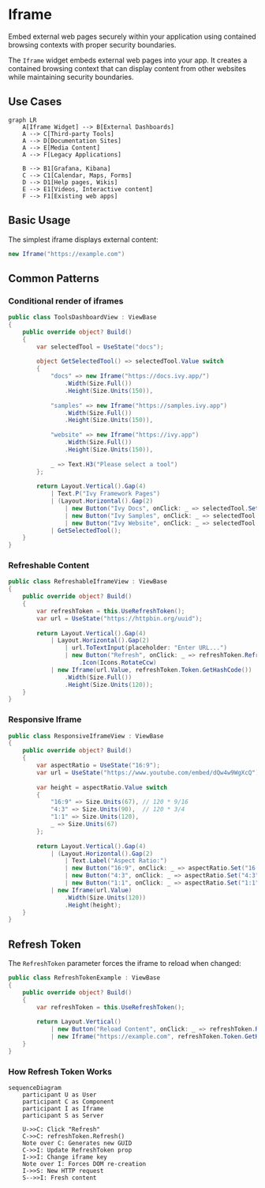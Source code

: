 # Iframe

<Ingress>
Embed external web pages securely within your application using contained browsing contexts with proper security boundaries.
</Ingress>

The `Iframe` widget embeds external web pages into your app. It creates a contained browsing context that can display content from other websites while maintaining security boundaries.

## Use Cases

```mermaid
graph LR
    A[Iframe Widget] --> B[External Dashboards]
    A --> C[Third-party Tools]
    A --> D[Documentation Sites]
    A --> E[Media Content]
    A --> F[Legacy Applications]
    
    B --> B1[Grafana, Kibana]
    C --> C1[Calendar, Maps, Forms]
    D --> D1[Help pages, Wikis]
    E --> E1[Videos, Interactive content]
    F --> F1[Existing web apps]
```

## Basic Usage

The simplest iframe displays external content:

```csharp demo-tabs
new Iframe("https://example.com")
```

## Common Patterns

### Conditional render of iframes

```csharp demo-tabs
public class ToolsDashboardView : ViewBase
{
    public override object? Build()
    {
        var selectedTool = UseState("docs");
        
        object GetSelectedTool() => selectedTool.Value switch
        {
            "docs" => new Iframe("https://docs.ivy.app/")
                .Width(Size.Full())
                .Height(Size.Units(150)),
            
            "samples" => new Iframe("https://samples.ivy.app")
                .Width(Size.Full())
                .Height(Size.Units(150)),
            
            "website" => new Iframe("https://ivy.app")
                .Width(Size.Full())
                .Height(Size.Units(150)),
                
            _ => Text.H3("Please select a tool")
        };
        
        return Layout.Vertical().Gap(4)
            | Text.P("Ivy Framework Pages")
            | (Layout.Horizontal().Gap(2)
                | new Button("Ivy Docs", onClick: _ => selectedTool.Set("docs"))
                | new Button("Ivy Samples", onClick: _ => selectedTool.Set("samples"))
                | new Button("Ivy Website", onClick: _ => selectedTool.Set("website")))
            | GetSelectedTool();
    }
}
```

### Refreshable Content

```csharp demo-tabs
public class RefreshableIframeView : ViewBase
{
    public override object? Build()
    {
        var refreshToken = this.UseRefreshToken();
        var url = UseState("https://httpbin.org/uuid");
        
        return Layout.Vertical().Gap(4)
            | Layout.Horizontal().Gap(2)
                | url.ToTextInput(placeholder: "Enter URL...")
                | new Button("Refresh", onClick: _ => refreshToken.Refresh())
                    .Icon(Icons.RotateCcw)
            | new Iframe(url.Value, refreshToken.Token.GetHashCode())
                .Width(Size.Full())
                .Height(Size.Units(120));
    }
}
```

### Responsive Iframe

```csharp demo-tabs
public class ResponsiveIframeView : ViewBase
{
    public override object? Build()
    {
        var aspectRatio = UseState("16:9");
        var url = UseState("https://www.youtube.com/embed/dQw4w9WgXcQ");
        
        var height = aspectRatio.Value switch
        {
            "16:9" => Size.Units(67), // 120 * 9/16
            "4:3" => Size.Units(90),  // 120 * 3/4
            "1:1" => Size.Units(120),
            _ => Size.Units(67)
        };
        
        return Layout.Vertical().Gap(4)
            | (Layout.Horizontal().Gap(2)
                | Text.Label("Aspect Ratio:")
                | new Button("16:9", onClick: _ => aspectRatio.Set("16:9"))
                | new Button("4:3", onClick: _ => aspectRatio.Set("4:3"))
                | new Button("1:1", onClick: _ => aspectRatio.Set("1:1")))
            | new Iframe(url.Value)
                .Width(Size.Units(120))
                .Height(height);
    }
}
```

## Refresh Token

The `RefreshToken` parameter forces the iframe to reload when changed:

```csharp
public class RefreshTokenExample : ViewBase
{
    public override object? Build()
    {
        var refreshToken = this.UseRefreshToken();
        
        return Layout.Vertical()
            | new Button("Reload Content", onClick: _ => refreshToken.Refresh())
            | new Iframe("https://example.com", refreshToken.Token.GetHashCode());
    }
}
```

### How Refresh Token Works

```mermaid
sequenceDiagram
    participant U as User
    participant C as Component
    participant I as Iframe
    participant S as Server
    
    U->>C: Click "Refresh"
    C->>C: refreshToken.Refresh()
    Note over C: Generates new GUID
    C->>I: Update RefreshToken prop
    I->>I: Change iframe key
    Note over I: Forces DOM re-creation
    I->>S: New HTTP request
    S-->>I: Fresh content
```

<WidgetDocs Type="Ivy.Iframe" ExtensionTypes="Ivy.IframeExtensions" SourceUrl="https://github.com/Ivy-Interactive/Ivy-Framework/blob/main/Ivy/Widgets/Primitives/Iframe.cs"/>
